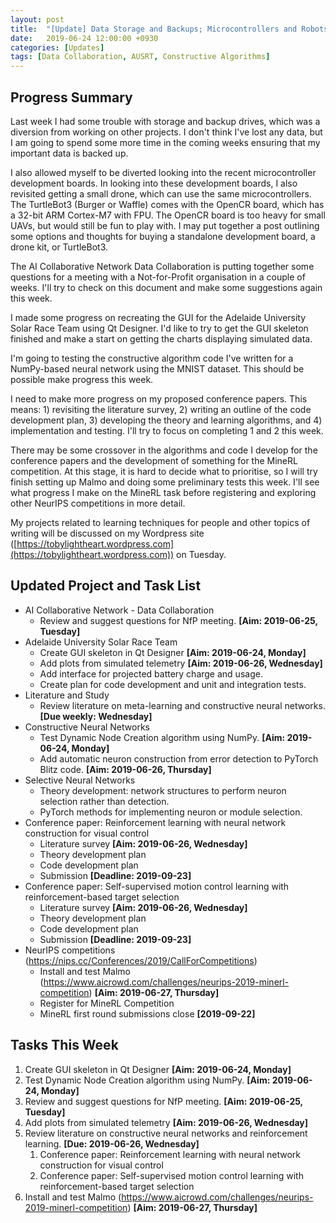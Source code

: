 ```yaml
---
layout: post
title:  "[Update] Data Storage and Backups; Microcontrollers and Robots; Data Collaboration and AUSRT; Constructive Algorithms and MineRL"
date:   2019-06-24 12:00:00 +0930
categories: [Updates]
tags: [Data Collaboration, AUSRT, Constructive Algorithms]
---
```


## Progress Summary

Last week I had some trouble with storage and backup drives, which was a diversion from working on other projects.
I don't think I've lost any data, but I am going to spend some more time in the coming weeks ensuring that my important data is backed up.

I also allowed myself to be diverted looking into the recent microcontroller development boards.
In looking into these development boards, I also revisited getting a small drone, which can use the same microcontrollers.
The TurtleBot3 (Burger or Waffle) comes with the OpenCR board, which has a 32-bit ARM Cortex-M7 with FPU.
The OpenCR board is too heavy for small UAVs, but would still be fun to play with.
I may put together a post outlining some options and thoughts for buying a standalone development board, a drone kit, or TurtleBot3.

The AI Collaborative Network Data Collaboration is putting together some questions for a meeting with a Not-for-Profit organisation in a couple of weeks.
I'll try to check on this document and make some suggestions again this week.

I made some progress on recreating the GUI for the Adelaide University Solar Race Team using Qt Designer.
I'd like to try to get the GUI skeleton finished and make a start on getting the charts displaying simulated data.

I'm going to testing the constructive algorithm code I've written for a NumPy-based neural network using the MNIST dataset.
This should be possible make progress this week.

I need to make more progress on my proposed conference papers.
This means: 1) revisiting the literature survey, 2) writing an outline of the code development plan, 3) developing the theory and learning algorithms, and 4) implementation and testing.
I'll try to focus on completing 1 and 2 this week.

There may be some crossover in the algorithms and code I develop for the conference papers and the development of something for the MineRL competition.
At this stage, it is hard to decide what to prioritise, so I will try finish setting up Malmo and doing some preliminary tests this week.
I'll see what progress I make on the MineRL task before registering and exploring other NeurIPS competitions in more detail.

My projects related to learning techniques for people and other topics of writing will be discussed on my Wordpress site ([https://tobylightheart.wordpress.com](https://tobylightheart.wordpress.com)) on Tuesday.


## Updated Project and Task List

- AI Collaborative Network - Data Collaboration
  - Review and suggest questions for NfP meeting. **[Aim: 2019-06-25, Tuesday]**
- Adelaide University Solar Race Team
  - Create GUI skeleton in Qt Designer **[Aim: 2019-06-24, Monday]**
  - Add plots from simulated telemetry **[Aim: 2019-06-26, Wednesday]**
  - Add interface for projected battery charge and usage.
  - Create plan for code development and unit and integration tests.
- Literature and Study
  - Review literature on meta-learning and constructive neural networks. **[Due weekly: Wednesday]**
- Constructive Neural Networks
  - Test Dynamic Node Creation algorithm using NumPy. **[Aim: 2019-06-24, Monday]**
  - Add automatic neuron construction from error detection to PyTorch Blitz code. **[Aim: 2019-06-26, Thursday]**
- Selective Neural Networks
  - Theory development: network structures to perform neuron selection rather than detection.
  - PyTorch methods for implementing neuron or module selection.
- Conference paper: Reinforcement learning with neural network construction for visual control
  - Literature survey **[Aim: 2019-06-26, Wednesday]**
  - Theory development plan
  - Code development plan
  - Submission **[Deadline: 2019-09-23]**
- Conference paper: Self-supervised motion control learning with reinforcement-based target selection
  - Literature survey **[Aim: 2019-06-26, Wednesday]**
  - Theory development plan
  - Code development plan
  - Submission **[Deadline: 2019-09-23]**
- NeurIPS competitions (https://nips.cc/Conferences/2019/CallForCompetitions)
  - Install and test Malmo (https://www.aicrowd.com/challenges/neurips-2019-minerl-competition) **[Aim: 2019-06-27, Thursday]**
  - Register for MineRL Competition
  - MineRL first round submissions close **[2019-09-22]**


## Tasks This Week

1. Create GUI skeleton in Qt Designer **[Aim: 2019-06-24, Monday]**
2. Test Dynamic Node Creation algorithm using NumPy. **[Aim: 2019-06-24, Monday]**
3. Review and suggest questions for NfP meeting. **[Aim: 2019-06-25, Tuesday]**
4. Add plots from simulated telemetry **[Aim: 2019-06-26, Wednesday]**
5. Review literature on constructive neural networks and reinforcement learning. **[Due: 2019-06-26, Wednesday]**
    1. Conference paper: Reinforcement learning with neural network construction for visual control
    2. Conference paper: Self-supervised motion control learning with reinforcement-based target selection
6. Install and test Malmo (https://www.aicrowd.com/challenges/neurips-2019-minerl-competition) **[Aim: 2019-06-27, Thursday]**
